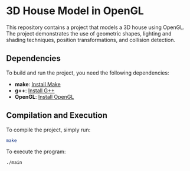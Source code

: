# 3D House Model in OpenGL

This repository contains a project that models a 3D house using OpenGL. The project demonstrates the use of geometric shapes, lighting and shading techniques, position transformations, and collision detection.

## Dependencies

To build and run the project, you need the following dependencies:

- **make**: [Install Make](https://www.gnu.org/software/make/)
- **g++**: [Install G++](https://gcc.gnu.org/)
- **OpenGL**: [Install OpenGL](https://www.opengl.org/)

## Compilation and Execution

To compile the project, simply run:

```bash
make
```

To execute the program:

```bash
./main
```
